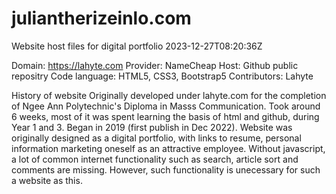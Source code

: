 # juliantherizeinlo.com
Website host files for digital portfolio
2023-12-27T08:20:36Z

Domain: https://lahyte.com
Provider: NameCheap
Host: Github public repositry
Code language: HTML5, CSS3, Bootstrap5
Contributors: Lahyte

History of website
Originally developed under lahyte.com for the completion of Ngee Ann Polytechnic's Diploma in Masss Communication. Took around 6 weeks, most of it was spent learning the basis of html and github, during Year 1 and 3. Began in 2019 (first publish in Dec 2022). Website was originally designed as a digital portfolio, with links to resume, personal information marketing oneself as an attractive employee. Without javascript, a lot of common internet functionality such as search, article sort and comments are missing. However, such functionality is unecessary for such a website as this.